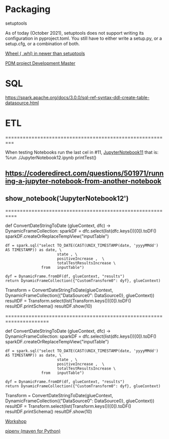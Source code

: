 # Packaging

setuptools

As of today (October 2021), setuptools does not support writing its configuration in pyproject.toml. You still have to either write a setup.py, or a setup.cfg, or a combination of both.


[Wheel ( .whl)  in newer than setuptools ](https://packaging.python.org/en/latest/glossary/#term-Distribution-Package)

[PDM project Development Master](https://pypi.org/project/pdm/)


# SQL
https://spark.apache.org/docs/3.0.0/sql-ref-syntax-ddl-create-table-datasource.html


# ETL

=========================================================

When testing Notebooks run the last cel in #11, [JupyterNotebook11](https://github.com/GregLinthicum/ETL/blob/main/CustomTransformFunction2)  that is:
%run ./JupyterNotebook12.ipynb
printTest()
## https://coderedirect.com/questions/501971/running-a-jupyter-notebook-from-another-notebook
## show_notebook('JupyterNotebook12')

==========================================================

def ConvertDateStringToDate (glueContext, dfc) -> DynamicFrameCollection:
    sparkDF = dfc.select(list(dfc.keys())[0]).toDF()
    sparkDF.createOrReplaceTempView("inputTable")

    df = spark.sql("select TO_DATE(CAST(UNIX_TIMESTAMP(date, 'yyyyMMdd') AS TIMESTAMP)) as date, \
                           state , \
                           positiveIncrease ,  \
                           totalTestResultsIncrease \
                    from   inputTable")

    dyf = DynamicFrame.fromDF(df, glueContext, "results")
    return DynamicFrameCollection({"CustomTransform0": dyf}, glueContext)

Transform = ConvertDateStringToDate(glueContext, DynamicFrameCollection({"DataSource0": DataSource0}, glueContext))
resultDF = Transform.select(list(Transform.keys())[0]).toDF()
resultDF.printSchema()
resultDF.show(10)

=====================================================================


def ConvertDateStringToDate (glueContext, dfc) -> DynamicFrameCollection:
    sparkDF = dfc.select(list(dfc.keys())[0]).toDF()
    sparkDF.createOrReplaceTempView("inputTable")

    df = spark.sql("select TO_DATE(CAST(UNIX_TIMESTAMP(date, 'yyyyMMdd') AS TIMESTAMP)) as date, \
                           state , \
                           positiveIncrease ,  \
                           totalTestResultsIncrease \
                    from   inputTable")

    dyf = DynamicFrame.fromDF(df, glueContext, "results")
    return DynamicFrameCollection({"CustomTransform0": dyf}, glueContext)

Transform = ConvertDateStringToDate(glueContext, DynamicFrameCollection({"DataSource0": DataSource0}, glueContext))
resultDF = Transform.select(list(Transform.keys())[0]).toDF()
resultDF.printSchema()
resultDF.show(10)

[Workshop](https://catalog.us-east-1.prod.workshops.aws/v2/workshops/aaaabcab-5e1e-4bff-b604-781a804763e1/en-US/lab6/custom-transformation)

[pipenv  (maven for Python)](https://medium.com/nerd-for-tech/what-is-pipenv-5b552184852)
